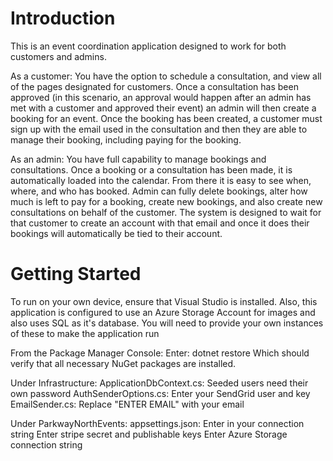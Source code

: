 # Introduction 
This is an event coordination application designed to work for both customers and admins. 

As a customer:
You have the option to schedule a consultation, and view all of the pages designated for customers.
Once a consultation has been approved (in this scenario, an approval would happen after an admin
has met with a customer and approved their event) an admin will then create a booking for an event.
Once the booking has been created, a customer must sign up with the email used in the consultation
and then they are able to manage their booking, including paying for the booking.

As an admin: 
You have full capability to manage bookings and consultations. Once a booking or a consultation
has been made, it is automatically loaded into the calendar. From there it is easy to see when, where, and who
has booked. Admin can fully delete bookings, alter how much is left to pay for a booking, create new bookings, 
and also create new consultations on behalf of the customer. The system is designed to wait for that customer to
create an account with that email and once it does their bookings will automatically be tied to their account. 

# Getting Started
To run on your own device, ensure that Visual Studio is installed. 
Also, this application is configured to use an Azure Storage Account for images
and also uses SQL as it's database. You will need to provide your own instances 
of these to make the application run

From the Package Manager Console:
Enter: 
  dotnet restore
Which should verify that all necessary NuGet packages are installed.

Under Infrastructure:
  ApplicationDbContext.cs:
    Seeded users need their own password
  AuthSenderOptions.cs:
    Enter your SendGrid user and key 
  EmailSender.cs:
    Replace "ENTER EMAIL" with your email 

Under ParkwayNorthEvents:
  appsettings.json:
    Enter in your connection string
    Enter stripe secret and publishable keys
    Enter Azure Storage connection string
